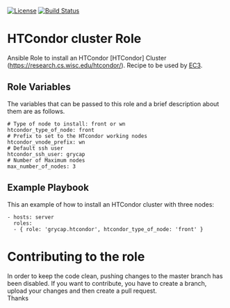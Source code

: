 [![License](https://img.shields.io/badge/license-Apache%202-blue.svg)](https://www.apache.org/licenses/LICENSE-2.0)
[![Build Status](https://travis-ci.org/grycap/ansible-role-htcondor.svg?branch=master)](https://travis-ci.org/grycap/ansible-role-htcondor)

HTCondor cluster Role
======================

Ansible Role to install an HTCondor [HTCondor] Cluster (https://research.cs.wisc.edu/htcondor/).
Recipe to be used by [EC3](http://servproject.i3m.upv.es/ec3/).

Role Variables
--------------

The variables that can be passed to this role and a brief description about them are as follows.
```
# Type of node to install: front or wn
htcondor_type_of_node: front
# Prefix to set to the HTcondor working nodes
htcondor_vnode_prefix: wn
# Default ssh user
htcondor_ssh_user: grycap
# Number of Maximum nodes
max_number_of_nodes: 3
```

Example Playbook
----------------

This an example of how to install an HTCondor cluster with three nodes:
```
- hosts: server
  roles:
  - { role: 'grycap.htcondor', htcondor_type_of_node: 'front' }
```
Contributing to the role
========================
In order to keep the code clean, pushing changes to the master branch has been disabled. If you want to contribute, you have to create a branch, upload your changes and then create a pull request.  
Thanks
